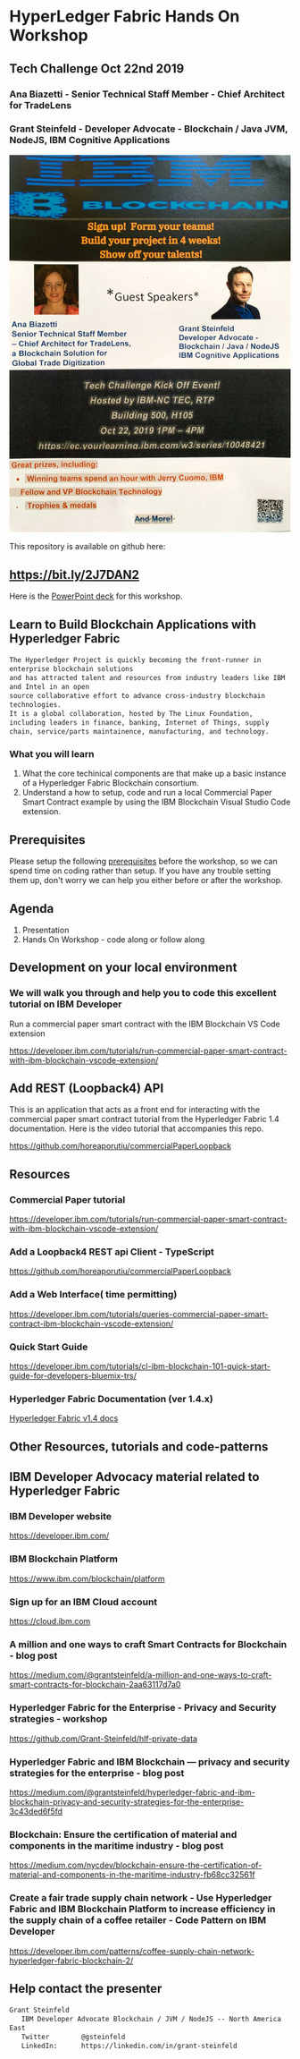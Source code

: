 
# HyperLedger Fabric Hands On Workshop 
## Tech Challenge Oct 22nd 2019
### Ana Biazetti - Senior Technical Staff Member - Chief Architect for TradeLens
### Grant Steinfeld - Developer Advocate - Blockchain / Java JVM, NodeJS, IBM Cognitive Applications

![kickoff flyer](https://github.com/Grant-Steinfeld/HyperLedger-Fabric-Hands-On-Workshop/blob/master/images/ibm-rtp-tech-challenge-oct22.2019.jpg)

This repository is available on github here: 
## https://bit.ly/2J7DAN2

Here is the [PowerPoint deck](https://github.com/Grant-Steinfeld/HyperLedger-Fabric-Hands-On-Workshop/blob/master/Hyperledger-Fabric-October.2019.v2.2.pptx) for this workshop.

## Learn to Build Blockchain Applications with Hyperledger Fabric

```
The Hyperledger Project is quickly becoming the front-runner in enterprise blockchain solutions 
and has attracted talent and resources from industry leaders like IBM and Intel in an open
source collaborative effort to advance cross-industry blockchain technologies.
It is a global collaboration, hosted by The Linux Foundation, 
including leaders in finance, banking, Internet of Things, supply chain, service/parts maintainence, manufacturing, and technology.
```
### What you will learn
1. What the core techinical components are that make up a basic instance of a Hyperledger Fabric Blockchain consortium.
1. Understand a how to setup, code and run a local Commercial Paper Smart Contract example by using the IBM Blockchain Visual Studio Code extension.


## Prerequisites
Please setup the following [prerequisites](./PREREQUISITES.md) before the workshop, so we can spend time on coding rather than setup.
If you have any trouble setting them up, don't worry we can help you either before or after the workshop.


## Agenda
1. Presentation
1. Hands On Workshop - code along or follow along

## Development on your local environment
### We will walk you through and help you to code this excellent tutorial on IBM Developer 
Run a commercial paper smart contract with the IBM Blockchain VS Code extension

https://developer.ibm.com/tutorials/run-commercial-paper-smart-contract-with-ibm-blockchain-vscode-extension/


## Add REST (Loopback4) API
This is an application that acts as a front end for interacting with the commercial paper smart contract tutorial from the Hyperledger Fabric 1.4 documentation. Here is the video tutorial that accompanies this repo. 

https://github.com/horeaporutiu/commercialPaperLoopback


## Resources

### Commercial Paper tutorial
https://developer.ibm.com/tutorials/run-commercial-paper-smart-contract-with-ibm-blockchain-vscode-extension/


### Add a Loopback4 REST api Client - TypeScript 
https://github.com/horeaporutiu/commercialPaperLoopback


### Add a Web Interface( time permitting)
https://developer.ibm.com/tutorials/queries-commercial-paper-smart-contract-ibm-blockchain-vscode-extension/



### Quick Start Guide
https://developer.ibm.com/tutorials/cl-ibm-blockchain-101-quick-start-guide-for-developers-bluemix-trs/ 

### Hyperledger Fabric Documentation (ver 1.4.x)
[Hyperledger Fabric v1.4 docs](https://hyperledger-fabric.readthedocs.io/)





## Other Resources, tutorials and code-patterns 

## IBM Developer Advocacy material related to Hyperledger Fabric

### IBM Developer website 
https://developer.ibm.com/

### IBM Blockchain Platform
https://www.ibm.com/blockchain/platform

### Sign up for an IBM Cloud account  
https://cloud.ibm.com

### A million and one ways to craft Smart Contracts for Blockchain - blog post
https://medium.com/@grantsteinfeld/a-million-and-one-ways-to-craft-smart-contracts-for-blockchain-2aa63117d7a0

### Hyperledger Fabric for the Enterprise - Privacy and Security strategies - workshop
https://github.com/Grant-Steinfeld/hlf-private-data

### Hyperledger Fabric and IBM Blockchain — privacy and security strategies for the enterprise - blog post
https://medium.com/@grantsteinfeld/hyperledger-fabric-and-ibm-blockchain-privacy-and-security-strategies-for-the-enterprise-3c43ded6f5fd

### Blockchain: Ensure the certification of material and components in the maritime industry - blog post
https://medium.com/nycdev/blockchain-ensure-the-certification-of-material-and-components-in-the-maritime-industry-fb68cc32561f

### Create a fair trade supply chain network - Use Hyperledger Fabric and IBM Blockchain Platform to increase efficiency in the supply chain of a coffee retailer - Code Pattern on IBM Developer

https://developer.ibm.com/patterns/coffee-supply-chain-network-hyperledger-fabric-blockchain-2/


## Help contact the presenter

```
Grant Steinfeld
   IBM Developer Advocate Blockchain / JVM / NodeJS -- North America East
   Twitter        @gsteinfeld
   LinkedIn:      https://linkedin.com/in/grant-steinfeld
```


